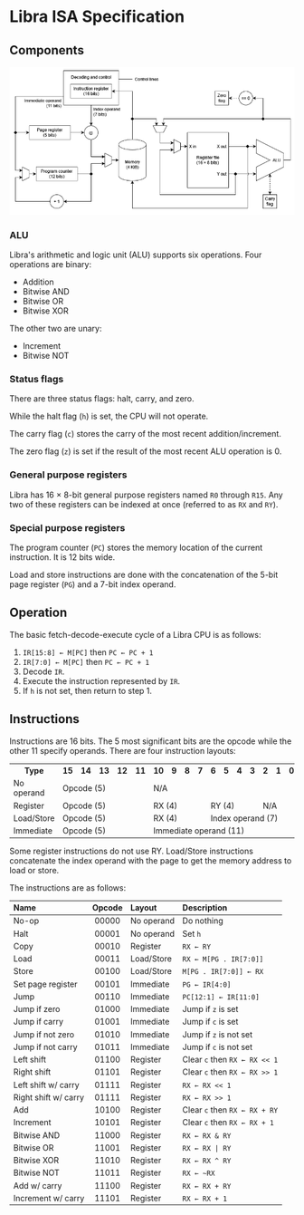 # Libra ISA Specification

## Components

![Block diagram of a Libra implementation](block-diagram.png)

### ALU

Libra's arithmetic and logic unit (ALU) supports six operations. Four operations are binary:

- Addition
- Bitwise AND
- Bitwise OR
- Bitwise XOR

The other two are unary:

- Increment
- Bitwise NOT

### Status flags

There are three status flags: halt, carry, and zero.

While the halt flag (`h`) is set, the CPU will not operate.

The carry flag (`c`) stores the carry of the most recent addition/increment.

The zero flag (`z`) is set if the result of the most recent ALU operation is 0.

### General purpose registers

Libra has 16 × 8-bit general purpose registers named `R0` through `R15`. Any two of these registers can be indexed at once (referred to as `RX` and `RY`).

### Special purpose registers

The program counter (`PC`) stores the memory location of the current instruction. It is 12 bits wide.

Load and store instructions are done with the concatenation of the 5-bit page register (`PG`) and a 7-bit index operand.

## Operation

The basic fetch-decode-execute cycle of a Libra CPU is as follows:

1. `IR[15:8] ← M[PC]` then `PC ← PC + 1`
2. `IR[7:0] ← M[PC]` then `PC ← PC + 1`
3. Decode `IR`.
4. Execute the instruction represented by `IR`.
5. If `h` is not set, then return to step 1.

## Instructions

Instructions are 16 bits. The 5 most significant bits are the opcode while the other 11 specify operands. There are four instruction layouts:

<table>
  <tr>
    <th>Type</th>
    <th>15</th>
    <th>14</th>
    <th>13</th>
    <th>12</th>
    <th>11</th>
    <th>10</th>
    <th>9</th>
    <th>8</th>
    <th>7</th>
    <th>6</th>
    <th>5</th>
    <th>4</th>
    <th>3</th>
    <th>2</th>
    <th>1</th>
    <th>0</th>
  </tr>
  <tr>
    <td>No operand</td>
    <td colspan="5">Opcode (5)</td>
    <td colspan="11">N/A</td>
  </tr>
  <tr>
    <td>Register</td>
    <td colspan="5">Opcode (5)</td>
    <td colspan="4">RX (4)</td>
    <td colspan="4">RY (4)</td>
    <td colspan="3">N/A</td>
  </tr>
  <tr>
    <td>Load/Store</td>
    <td colspan="5">Opcode (5)</td>
    <td colspan="4">RX (4)</td>
    <td colspan="7">Index operand (7)</td>
  </tr>
  <tr>
    <td>Immediate</td>
    <td colspan="5">Opcode (5)</td>
    <td colspan="11">Immediate operand (11)</td>
  </tr>
</table>

Some register instructions do not use RY. Load/Store instructions concatenate the index operand with the page to get the memory address to load or store.

The instructions are as follows:

| Name                 | Opcode | Layout     | Description                   |
|:---------------------|:------:|:-----------|:------------------------------|
| No-op                | 00000  | No operand | Do nothing                    |
| Halt                 | 00001  | No operand | Set `h`                       |
| Copy                 | 00010  | Register   | `RX ← RY`                     |
| Load                 | 00011  | Load/Store | `RX ← M[PG . IR[7:0]]`        |
| Store                | 00100  | Load/Store | `M[PG . IR[7:0]] ← RX`        |
| Set page register    | 00101  | Immediate  | `PG ← IR[4:0]`                |
| Jump                 | 00110  | Immediate  | `PC[12:1] ← IR[11:0]`         |
| Jump if zero         | 01000  | Immediate  | Jump if `z` is set            |
| Jump if carry        | 01001  | Immediate  | Jump if `c` is set            |
| Jump if not zero     | 01010  | Immediate  | Jump if `z` is not set        |
| Jump if not carry    | 01011  | Immediate  | Jump if `c` is not set        |
| Left shift           | 01100  | Register   | Clear `c` then `RX ← RX << 1` |
| Right shift          | 01101  | Register   | Clear `c` then `RX ← RX >> 1` |
| Left shift w/ carry  | 01111  | Register   | `RX ← RX << 1`                |
| Right shift w/ carry | 01111  | Register   | `RX ← RX >> 1`                |
| Add                  | 10100  | Register   | Clear `c` then `RX ← RX + RY` |
| Increment            | 10101  | Register   | Clear `c` then `RX ← RX + 1`  |
| Bitwise AND          | 11000  | Register   | `RX ← RX & RY`                |
| Bitwise OR           | 11001  | Register   | `RX ← RX \| RY`               |
| Bitwise XOR          | 11010  | Register   | `RX ← RX ^ RY`                |
| Bitwise NOT          | 11011  | Register   | `RX ← ~RX`                    |
| Add w/ carry         | 11100  | Register   | `RX ← RX + RY`                |
| Increment w/ carry   | 11101  | Register   | `RX ← RX + 1`                 |
